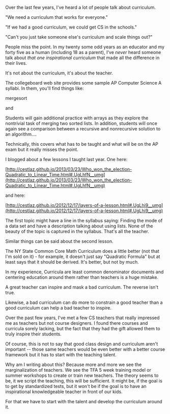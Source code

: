 <!--
.. title: That One Inspirational Curriculum
.. slug: 2013-08-07-That_One_Inspirational_Curriculum.md
.. date: 2013-08-07
.. tags: policy
.. type: text
-->


Over the last few years, I've heard a lot of people talk about curriculum.

"We need a curriculum that works for everyone."

"If we had a good curriculum, we could get CS in the schools."

"Can't you just take someone else's curriculum and scale things out?"

People miss the point. In my twenty some odd years as an educator and
my forty five  as a human (including 18 as a parent), I've *never*
heard someone talk about *that one inspirational curriculum* that made
all the difference in their lives.

It's not about the curriculum, it's about the teacher.

The collegeboard web site provides some sample AP Computer Science A
syllabi. In them, you'll find things like:

mergesort

and

Students will gain additional practice with arrays as they explore the
nontrivial task of merging two sorted lists. In addition, students
will once again see a comparison between a recursive and
nonrecursive solution to an algorithm....

Technically, this covers what has to be taught and what will be on the
AP exam but it really misses the point.

I blogged about a few lessons I taught last year. One here:

[http://cestlaz.github.io/2013/03/23/Who_won_the_election-Quadratic_to_Linear_Time.html#.UgLhfN__umg](http://cestlaz.github.io/2013/03/23/Who_won_the_election-Quadratic_to_Linear_Time.html#.UgLhfN__umg)

and here:

[http://cestlaz.github.io/2012/12/17/layers-of-a-lesson.html#.UgLhi9__umg](http://cestlaz.github.io/2012/12/17/layers-of-a-lesson.html#.UgLhi9__umg)

The first topic might have a line in the syllabus saying: Finding the mode
of a data set and have a description talking about using lists. None of
the beauty of the topic is captured in the syllabus. That's all the
teacher.

Similar things can be said about the second lesson.

The NY State Common Core Math Curriculum does a little better (not
that I'm sold on it) - for example, it doesn't just say "Quadratic
Formula" but at least says that it should be derived. It's better, but
not by much.

In my experience, Curricula are least common denominator documents and
centering education around them rather than teachers is a huge
mistake. 

A great teacher can inspire and mask a bad curriculum. The reverse isn't true.

Likewise, a bad curriculum can do more to constrain a good teacher than
a good curriculum can help a bad teacher to inspire. 

Over the past few years, I've met a few CS teachers that really
impressed me as teachers but not course designers. I found there
courses and curricula sorely lacking, but the fact that they had the
gift allowed them to truly inspire their students.

Of course, this is not to say that good class design and curriculum
aren't important -- those same teachers would be even better with a
better course framework but it has to start with the teaching talent.

Why am I writing about this? Because more and more we see the
marginalization of teachers. We see the TFA 5 week training model or
summer workshops to create or train new teachers. The theory seems to
be, it we script the teaching, this will be sufficient. It might be,
if the goal is to get by standardized tests, but it won't be if the
goal is to have an inspirational knowledgeable teacher in front of our
kids. 

For that we have to start with the talent and develop the curriculum
around it.
